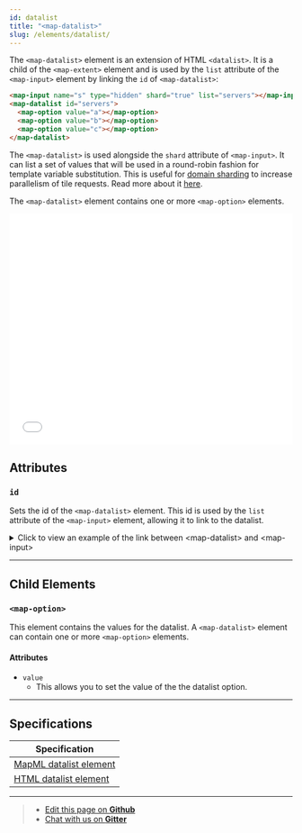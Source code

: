 ```yaml
---
id: datalist
title: "<map-datalist>"
slug: /elements/datalist/
---
```


The `<map-datalist>` element is an extension of HTML `<datalist>`. It is a child of the `<map-extent>` element and is used by the `list` attribute of the `<map-input>` element by linking the `id` of `<map-datalist>`:

```html
<map-input name="s" type="hidden" shard="true" list="servers"></map-input>
<map-datalist id="servers">
  <map-option value="a"></map-option>
  <map-option value="b"></map-option>
  <map-option value="c"></map-option>
</map-datalist>
```

The `<map-datalist>` is used alongside the `shard` attribute of `<map-input>`. It can list a set of values that will be used in a round-robin fashion for template variable substitution. This is useful for [domain sharding](https://developer.mozilla.org/en-US/docs/Glossary/Domain_sharding) to increase parallelism of tile requests. Read more about it [here](https://maps4html.org/web-map-doc/docs/elements/input/#shard).

The `<map-datalist>` element contains one or more `<map-option>` elements.

<iframe src="../../../demo/map-datalist-demo/" title="MapML Demo" height="410" width="100%" scrolling="no" frameBorder="0"></iframe>

## Attributes

### `id`
Sets the id of the `<map-datalist>` element. This id is used by the `list` attribute of the `<map-input>` element, allowing it to link to the datalist.

<details>
<summary>Click to view an example of the link between &lt;map-datalist&gt; and &lt;map-input&gt;</summary>

``` html
<map-input name="s" type="hidden" shard="true" list="servers"></map-input>
<map-datalist id="servers">
  <map-option value="a"></map-option>
  <map-option value="b"></map-option>
  <map-option value="c"></map-option>
</map-datalist>
```

</details> 


---

## Child Elements

### `<map-option>`

This element contains the values for the datalist. A `<map-datalist>` element can contain one or more `<map-option>` elements.

#### Attributes

- `value`
  - This allows you to set the value of the the datalist option.

---

## Specifications

| Specification                                                |
|--------------------------------------------------------------|
| [MapML datalist element](https://maps4html.org/MapML/spec/#the-datalist-element-0) |
| [HTML datalist element](https://html.spec.whatwg.org/dev/form-elements.html#the-datalist-element) |

---

> - [Edit this page on **Github**](https://github.com/Maps4HTML/web-map-doc/edit/main/docs/elements/datalist.md)
> - [Chat with us on **Gitter**](https://gitter.im/Maps4HTML/chat)